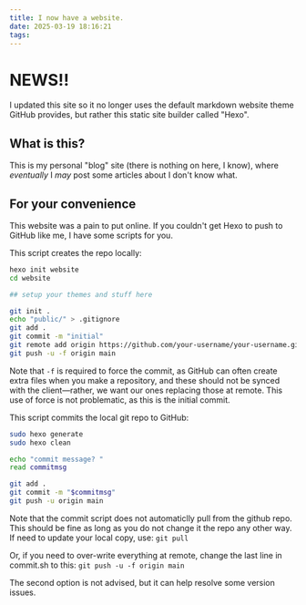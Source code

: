 ```yaml
---
title: I now have a website.
date: 2025-03-19 18:16:21
tags:
---
```


# NEWS!!
I updated this site so it no longer uses the default markdown website theme GitHub provides, but rather this static site builder called "Hexo".

## What is this?
This is my personal "blog" site (there is nothing on here, I know), where *eventually* I *may* post some articles about I don't know what.

## For your convenience
This website was a pain to put online. If you couldn't get Hexo to push to GitHub like me, I have some scripts for you.

This script creates the repo locally:
```bash init.sh
hexo init website
cd website

## setup your themes and stuff here

git init .
echo "public/" > .gitignore
git add .
git commit -m "initial"
git remote add origin https://github.com/your-username/your-username.github.io.git
git push -u -f origin main
```

Note that `-f` is required to force the commit, as GitHub can often create extra files when you make a repository, and these should not be synced with the client—rather, we want our ones replacing those at remote. This use of force is not problematic, as this is the initial commit.

This script commits the local git repo to GitHub:
```bash commit.sh
sudo hexo generate
sudo hexo clean

echo "commit message? "
read commitmsg

git add .
git commit -m "$commitmsg"
git push -u origin main
```

Note that the commit script does not automaticlly pull from the github repo. This should be fine as long as you do not change it the repo any other way. If need to update your local copy, use:
`git pull`

Or, if you need to over-write everything at remote, change the last line in commit.sh to this:
`git push -u -f origin main`

The second option is not advised, but it can help resolve some version issues.

